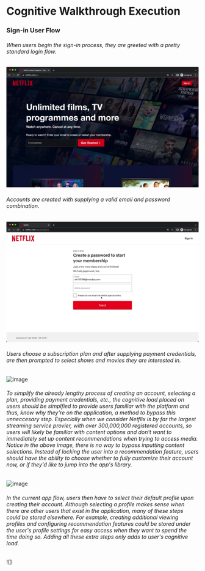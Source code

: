 # Cognitive Walkthrough Execution

### Sign-in User Flow

###### When users begin the sign-in process, they are greeted with a pretty standard login flow. 
![image](/imgs/login.jpg)
###### Accounts are created with supplying a valid email and password combination. 
![image](/imgs/createaccount.jpg)
###### Users choose a subscription plan and after supplying payment credentials, are then prompted to select shows and movies they are interested in. 
![image](customization.jpg)
###### To simplify the already lengthy process of creating an account, selecting a plan, providing payment credentials, etc., the cognitive load placed on users should be simplfied to provide users familiar with the platform and thus, know why they're on the application, a method to bypass this unneccesary step. Especially when we consider Netflix is by far the largest streaming service provier, with over 300,000,000 registered accounts, so users will likely be familiar with content options and don't want to immediately set up content recommendations when trying to access media. Notice in the above image, there is no way to bypass inputting content selections. Instead of locking the user into a recommendation feature, users should have the ability to choose whether to fully customize their account now, or if they'd like to jump into the app's library. 
![image](selectprofile.jpg)
###### In the current app flow, users then have to select their default profile upon creating their account. Although selecting a profile makes sense when there are other users that exist in the application, many of these steps could be stored elsewhere. For example, creating additional viewing profiles and configuring recommendation features could be stored under the user's profile settings for easy access when they want to spend the time doing so. Adding all these extra steps only adds to user's cognitive load. 
![]


